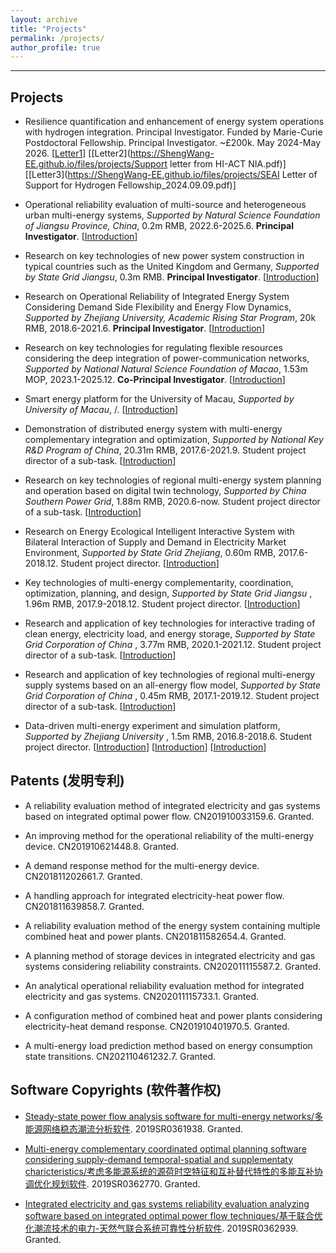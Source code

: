 ```yaml
---
layout: archive
title: "Projects"
permalink: /projects/
author_profile: true
---
```


------

## **Projects**

- Resilience quantification and enhancement of energy system operations with hydrogen integration. Principal Investigator. Funded by Marie-Curie Postdoctoral Fellowship. Principal Investigator. ~£200k. May 2024-May 2026. [[Letter1](https://ShengWang-EE.github.io/files/projects/101148880_HyRes_ESR_masked.pdf)] [[Letter2](https://ShengWang-EE.github.io/files/projects/Support letter from HI-ACT NIA.pdf)] [[Letter3](https://ShengWang-EE.github.io/files/projects/SEAI Letter of Support for Hydrogen Fellowship_2024.09.09.pdf)]

- Operational reliability evaluation of multi-source and heterogeneous urban multi-energy systems, *Supported by Natural Science Foundation of Jiangsu Province, China*, 0.2m RMB, 2022.6-2025.6. **Principal Investigator**. [[Introduction](https://ShengWang-EE.github.io/files/projects/OperationalReliabilityEvaluation.pdf)]

- Research on key technologies of new power system construction in typical countries such as the United Kingdom and Germany,  *Supported by State Grid Jiangsu*, 0.3m RMB. **Principal Investigator**. [[Introduction](https://ShengWang-EE.github.io/files/projects/ResearchonKey.pdf)]

- Research on Operational Reliability of Integrated Energy System Considering Demand Side Flexibility and Energy Flow Dynamics, *Supported by Zhejiang University, Academic Rising Star Program*, 20k RMB, 2018.6-2021.6. **Principal Investigator**. [[Introduction](https://ShengWang-EE.github.io/files/projects/ResearchonOperational.pdf)]

- Research on key technologies for regulating flexible resources considering the deep integration of power-communication networks, *Supported by National Natural Science Foundation of Macao*, 1.53m MOP, 2023.1-2025.12. **Co-Principal Investigator**. [[Introduction](https://ShengWang-EE.github.io/files/projects/ResearchonKeyTechnologies.pdf)]

- Smart energy platform for the University of Macau, *Supported by University of Macau*, /. [[Introduction](https://ShengWang-EE.github.io/files/projects/SmartEnergyPlatform.pdf)]

- Demonstration of distributed energy system with multi-energy complementary integration and optimization, *Supported by National Key R&D Program of China*, 20.31m RMB, 2017.6-2021.9. Student project director of a sub-task. [[Introduction](https://ShengWang-EE.github.io/files/projects/DemonstrationofDistributed.pdf)]

- Research on key technologies of regional multi-energy system planning and operation based on digital twin technology, *Supported by China Southern Power Grid*, 1.88m RMB, 2020.6-now. Student project director of a sub-task. [[Introduction](https://ShengWang-EE.github.io/files/projects/ResearchonKeyTechnologiesofRegional.pdf)]

- Research on Energy Ecological Intelligent Interactive System with Bilateral Interaction of Supply and Demand in Electricity Market Environment, *Supported by State Grid Zhejiang*, 0.60m RMB, 2017.6-2018.12. Student project director. [[Introduction](https://ShengWang-EE.github.io/files/projects/ResearchonEnergy.pdf)]

- Key technologies of multi-energy complementarity, coordination, optimization, planning, and design, *Supported by State Grid Jiangsu* , 1.96m RMB, 2017.9-2018.12. Student project director. [[Introduction](https://ShengWang-EE.github.io/files/projects/KeyTechnologiesofMulti-energy.pdf)]

- Research and application of key technologies for interactive trading of clean energy, electricity load, and energy storage, *Supported by State Grid Corporation of China* , 3.77m RMB, 2020.1-2021.12. Student project director of a sub-task. [[Introduction](https://ShengWang-EE.github.io/files/projects/ResearchandApplication.pdf)]

- Research and application of key technologies of regional multi-energy supply systems based on an all-energy flow model, *Supported by State Grid Corporation of China* , 0.45m RMB,  2017.1-2019.12. Student project director of a sub-task. [[Introduction](https://ShengWang-EE.github.io/files/projects/ResearchandApplicationofKeyTechnologiesofRegional.pdf)]

- Data-driven multi-energy experiment and simulation platform, *Supported by Zhejiang University* , 1.5m RMB, 2016.8-2018.6. Student project director. [[Introduction](https://ShengWang-EE.github.io/files/projects/Data-drivenMulti-energy1.pdf)] [[Introduction](https://ShengWang-EE.github.io/files/projects/Data-drivenMulti-energy2.pdf)] [[Introduction](https://ShengWang-EE.github.io/files/projects/Data-drivenMulti-energy3.pdf)]


## **Patents (发明专利)**

- A reliability evaluation method of integrated electricity and gas systems based on integrated optimal power flow. CN201910033159.6. Granted.

- An improving method for the operational reliability of the multi-energy device. CN201910621448.8. Granted.

- A demand response method for the multi-energy device. CN201811202661.7. Granted.

- A handling approach for integrated electricity-heat power flow. CN201811639858.7. Granted.

- A reliability evaluation method of the energy system containing multiple combined heat and power plants. CN201811582654.4. Granted.

- A planning method of storage devices in integrated electricity and gas systems considering reliability constraints. CN202011115587.2. Granted.

- An analytical operational reliability evaluation method for integrated electricity and gas systems. CN202011115733.1. Granted.

- A configuration method of combined heat and power plants considering electricity-heat demand response. CN201910401970.5. Granted.

- A multi-energy load prediction method based on energy consumption state transitions. CN202110461232.7. Granted.




## **Software Copyrights (软件著作权)**

- [Steady-state power flow analysis software for multi-energy networks/多能源网络稳态潮流分析软件](https://ShengWang-EE.github.io/files/projects/2019SR0361938.jpg). 2019SR0361938. Granted.

- [Multi-energy complementary coordinated optimal planning software considering supply-demand temporal-spatial and supplementaty charicteristics/考虑多能源系统的源荷时空特征和互补替代特性的多能互补协调优化规划软件](https://ShengWang-EE.github.io/files/projects/2019SR0362770.jpg). 2019SR0362770. Granted.

- [Integrated electricity and gas systems reliability evaluation analyzing software based on integrated optimal power flow techniques/基于联合优化潮流技术的电力-天然气联合系统可靠性分析软件](https://ShengWang-EE.github.io/files/projects/2019SR0362939.jpg). 2019SR0362939. Granted.


